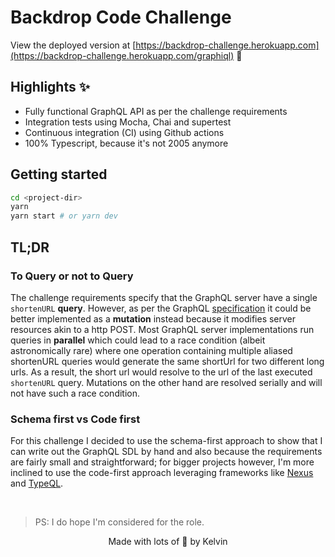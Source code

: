 # Backdrop Code Challenge

View the deployed version at [https://backdrop-challenge.herokuapp.com](https://backdrop-challenge.herokuapp.com/graphiql) 🚀

## Highlights ✨

- Fully functional GraphQL API as per the challenge requirements
- Integration tests using Mocha, Chai and supertest
- Continuous integration (CI) using Github actions
- 100% Typescript, because it's not 2005 anymore

## Getting started

```bash
cd <project-dir>
yarn
yarn start # or yarn dev
```

## TL;DR

### To Query or not to Query

The challenge requirements specify that the GraphQL server have a single `shortenURL` **query**. However, as per the GraphQL [specification](http://spec.graphql.org/draft/#sec-Mutation) it could be better implemented as a **mutation** instead because it modifies server resources akin to a http POST. Most GraphQL server implementations run queries in **parallel** which could lead to a race condition (albeit astronomically rare) where one operation containing multiple aliased shortenURL queries would generate the same shortUrl for two different long urls. As a result, the short url would resolve to the url of the last executed `shortenURL` query. Mutations on the other hand are resolved serially and will not have such a race condition.

### Schema first vs Code first

For this challenge I decided to use the schema-first approach to show that I can write out the GraphQL SDL by hand and also because the requirements are fairly small and straightforward; for bigger projects however, I'm more inclined to use the code-first approach leveraging frameworks like [Nexus](https://nexusjs.org) and [TypeQL](https://typeql.com/).

<br/>

> PS: I do hope I'm considered for the role.

<p align="center">Made with lots of 💙 by Kelvin</p>
